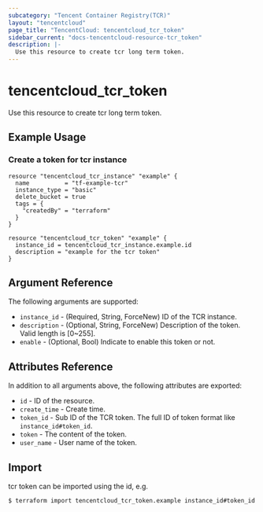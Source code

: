```yaml
---
subcategory: "Tencent Container Registry(TCR)"
layout: "tencentcloud"
page_title: "TencentCloud: tencentcloud_tcr_token"
sidebar_current: "docs-tencentcloud-resource-tcr_token"
description: |-
  Use this resource to create tcr long term token.
---
```


# tencentcloud_tcr_token

Use this resource to create tcr long term token.

## Example Usage

### Create a token for tcr instance

```hcl
resource "tencentcloud_tcr_instance" "example" {
  name          = "tf-example-tcr"
  instance_type = "basic"
  delete_bucket = true
  tags = {
    "createdBy" = "terraform"
  }
}

resource "tencentcloud_tcr_token" "example" {
  instance_id = tencentcloud_tcr_instance.example.id
  description = "example for the tcr token"
}
```

## Argument Reference

The following arguments are supported:

* `instance_id` - (Required, String, ForceNew) ID of the TCR instance.
* `description` - (Optional, String, ForceNew) Description of the token. Valid length is [0~255].
* `enable` - (Optional, Bool) Indicate to enable this token or not.

## Attributes Reference

In addition to all arguments above, the following attributes are exported:

* `id` - ID of the resource.
* `create_time` - Create time.
* `token_id` - Sub ID of the TCR token. The full ID of token format like `instance_id#token_id`.
* `token` - The content of the token.
* `user_name` - User name of the token.



## Import

tcr token can be imported using the id, e.g.

```
$ terraform import tencentcloud_tcr_token.example instance_id#token_id
```

